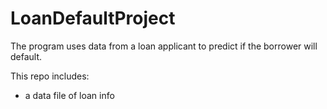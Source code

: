 # LoanDefaultProject

The program uses data from a loan applicant to predict if the borrower will default. 

This repo includes:
- a data file of loan info
